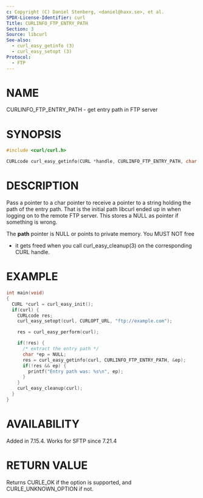 ```yaml
---
c: Copyright (C) Daniel Stenberg, <daniel@haxx.se>, et al.
SPDX-License-Identifier: curl
Title: CURLINFO_FTP_ENTRY_PATH
Section: 3
Source: libcurl
See-also:
  - curl_easy_getinfo (3)
  - curl_easy_setopt (3)
Protocol:
  - FTP
---
```


# NAME

CURLINFO_FTP_ENTRY_PATH - get entry path in FTP server

# SYNOPSIS

~~~c
#include <curl/curl.h>

CURLcode curl_easy_getinfo(CURL *handle, CURLINFO_FTP_ENTRY_PATH, char **path);
~~~

# DESCRIPTION

Pass a pointer to a char pointer to receive a pointer to a string holding the
path of the entry path. That is the initial path libcurl ended up in when
logging on to the remote FTP server. This stores a NULL as pointer if
something is wrong.

The **path** pointer is NULL or points to private memory. You MUST NOT free
- it gets freed when you call curl_easy_cleanup(3) on the corresponding
CURL handle.

# EXAMPLE

~~~c
int main(void)
{
  CURL *curl = curl_easy_init();
  if(curl) {
    CURLcode res;
    curl_easy_setopt(curl, CURLOPT_URL, "ftp://example.com");

    res = curl_easy_perform(curl);

    if(!res) {
      /* extract the entry path */
      char *ep = NULL;
      res = curl_easy_getinfo(curl, CURLINFO_FTP_ENTRY_PATH, &ep);
      if(!res && ep) {
        printf("Entry path was: %s\n", ep);
      }
    }
    curl_easy_cleanup(curl);
  }
}
~~~

# AVAILABILITY

Added in 7.15.4. Works for SFTP since 7.21.4

# RETURN VALUE

Returns CURLE_OK if the option is supported, and CURLE_UNKNOWN_OPTION if not.

